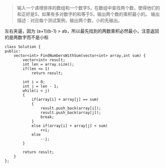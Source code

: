 >输入一个递增排序的数组和一个数字S，在数组中查找两个数，使得他们的和正好是S，如果有多对数字的和等于S，输出两个数的乘积最小的。 
>输出描述：对应每个测试案例，输出两个数，小的先输出。

左右夹逼，因为 (a+1)(b-1) > ab，所以最先找到的两数乘积必然最小，注意返回的是两数字而不是小标


```
class Solution {
public:
    vector<int> FindNumbersWithSum(vector<int> array,int sum) {
    	vector<int> result;
        int len = array.size();
        if(len <= 1)
        	return result;

        int i = 0;
        int j = len - 1;
        while(i < j)
        {
        	if(array[i] + array[j] == sum)
        	{
        		result.push_back(array[i]);
        		result.push_back(array[j]);
        		break;
        	}
        	else if(array[i] + array[j] < sum)
        		++i;
        	else
        		--j;
        }

        return result;
    }
};
```
